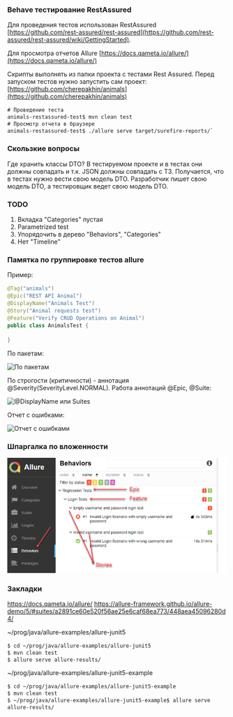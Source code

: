 ### Behave тестирование RestAssured

Для проведения тестов использован RestAssured<br/>
 [https://github.com/rest-assured/rest-assured](https://github.com/rest-assured/rest-assured/wiki/GettingStarted).

Для просмотра отчетов Allure [https://docs.qameta.io/allure/](https://docs.qameta.io/allure/)

Скрипты выполнять из папки проекта с тестами Rest Assured. 
Перед запуском тестов нужно запустить сам проект:
[https://github.com/cherepakhin/animals](https://github.com/cherepakhin/animals)

```shell
# Проведение теста
animals-restassured-test$ mvn clean test
# Просмотр отчета в браузере
animals-restassured-test$ ./allure serve target/surefire-reports/`
```

### Скользкие вопросы

Где хранить классы DTO? В тестируемом проекте и в тестах они должны совпадать и т.к. JSON должны совпадать с ТЗ. 
Получается, что в тестах нужно вести свою модель DTO. 
Разработчик пишет свою модель DTO, а тестировщик ведет свою модель DTO. 

### TODO

1. Вкладка "Categories" пустая
2. Parametrized test
3. Упорядочить в дерево "Behaviors", "Categories"
4. Нет "Timeline"


### Памятка по группировке тестов allure


Пример:

```java
@Tag("animals")
@Epic("REST API Animal")
@DisplayName("Animals Test") 
@Story("Animal requests test")
@Feature("Verify CRUD Operations on Animal")
public class AnimalsTest {
 
}

```

По пакетам:

![По пакетам](doc/group_by_package.png)

По строгости (критичности) - аннотация @Severity(SeverityLevel.NORMAL). Работа аннотаций @Epic, @Suite:

![@DisplayName или Suites](doc/group_by_suites.png)

Отчет с ошибками:

![Отчет с ошибками](doc/result_test_error.png)

### Шпаргалка по вложенности

![Epic-Feature-Story](doc/hierarchy.png)

### Закладки

https://docs.qameta.io/allure/
https://allure-framework.github.io/allure-demo/5/#suites/a2891ce60e520f56ae25e6caf68ea773/448aea45096280d4/

~/prog/java/allure-examples/allure-junit5

````shell
$ cd ~/prog/java/allure-examples/allure-junit5
$ mvn clean test
$ allure serve allure-results/
````

~/prog/java/allure-examples/allure-junit5-example

````shell
$ cd ~/prog/java/allure-examples/allure-junit5-example
$ mvn clean test
$ ~/prog/java/allure-examples/allure-junit5-example$ allure serve allure-results/
````


